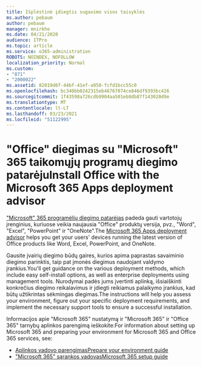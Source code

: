 ```yaml
---
title: Išplėstinė įdiegtis sugavimo visos taisyklės
ms.author: pebaum
author: pebaum
manager: mnirkhe
ms.date: 04/21/2020
audience: ITPro
ms.topic: article
ms.service: o365-administration
ROBOTS: NOINDEX, NOFOLLOW
localization_priority: Normal
ms.custom:
- "871"
- "2000022"
ms.assetid: 82019d6f-44bf-41ef-a950-fcfd1bcc55c0
ms.openlocfilehash: bc340bb0242315eb46767074ce846df9393bc426
ms.sourcegitcommit: 1f43598a726cdb9904aa501eb8db87f143020d9e
ms.translationtype: MT
ms.contentlocale: lt-LT
ms.lasthandoff: 03/23/2021
ms.locfileid: "51122995"
---
```

# <a name="install-office-with-the-microsoft-365-apps-deployment-advisor"></a><span data-ttu-id="4328c-102">"Office" diegimas su "Microsoft" 365 taikomųjų programų diegimo patarėju</span><span class="sxs-lookup"><span data-stu-id="4328c-102">Install Office with the Microsoft 365 Apps deployment advisor</span></span>

<span data-ttu-id="4328c-103">["Microsoft" 365 programėlių diegimo patarėjas](https://go.microsoft.com/fwlink/?linkid=2145748) padeda gauti vartotojų įrenginius, kuriuose veikia naujausia "Office" produktų versija, pvz., "Word", "Excel", "PowerPoint" ir "OneNote".</span><span class="sxs-lookup"><span data-stu-id="4328c-103">The [Microsoft 365 Apps deployment advisor](https://go.microsoft.com/fwlink/?linkid=2145748) helps you get your users' devices running the latest version of Office products like Word, Excel, PowerPoint, and OneNote.</span></span>
  
<span data-ttu-id="4328c-104">Gausite įvairių diegimo būdų gaires, kurios apima paprastas savaiminio diegimo parinktis, taip pat įmonės diegimus naudojant valdymo įrankius.</span><span class="sxs-lookup"><span data-stu-id="4328c-104">You'll get guidance on the various deployment methods, which include easy self-install options, as well as enterprise deployments using management tools.</span></span> <span data-ttu-id="4328c-105">Nurodymai padės jums įvertinti aplinką, išsiaiškinti konkrečius diegimo reikalavimus ir įdiegti reikiamus palaikymo įrankius, kad būtų užtikrintas sėkmingas diegimas.</span><span class="sxs-lookup"><span data-stu-id="4328c-105">The instructions will help you assess your environment, figure out your specific deployment requirements, and implement the necessary support tools to ensure a successful installation.</span></span>
  
<span data-ttu-id="4328c-106">Informacijos apie "Microsoft 365" nustatymą ir "Microsoft 365" ir "Office 365" tarnybų aplinkos parengimą ieškokite:</span><span class="sxs-lookup"><span data-stu-id="4328c-106">For information about setting up Microsoft 365 and preparing your environment for Microsoft 365 and Office 365 services, see:</span></span>

- [<span data-ttu-id="4328c-107">Aplinkos vadovo parengimas</span><span class="sxs-lookup"><span data-stu-id="4328c-107">Prepare your environment guide</span></span>](https://go.microsoft.com/fwlink/?linkid=2005213)
- [<span data-ttu-id="4328c-108">"Microsoft 365" sąrankos vadovas</span><span class="sxs-lookup"><span data-stu-id="4328c-108">Microsoft 365 setup guide</span></span>](https://go.microsoft.com/fwlink/?linkid=2072646)
